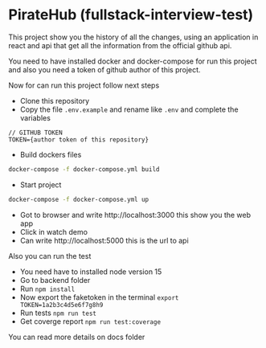 # PirateHub (fullstack-interview-test)

This project show you the history of all the changes, using an application in react and api that get all the information from the official github api.

You need to have installed docker and docker-compose for run this project and also you need a token of github author of this project.

Now for can run this project follow next steps
* Clone this repository
* Copy the file `.env.example` and rename like `.env` and complete the variables
```
// GITHUB TOKEN
TOKEN={author token of this repository}
```
* Build dockers files
```bash
docker-compose -f docker-compose.yml build
```
* Start project
```bash
docker-compose -f docker-compose.yml up
```
* Got to browser and write http://localhost:3000 this show you the web app
* Click in watch demo
* Can write http://localhost:5000 this is the url to api
  
Also you can run the test
* You need have to installed node version 15
* Go to backend folder
* Run `npm install`
* Now export the faketoken in the terminal `export TOKEN=1a2b3c4d5e6f7g8h9` 
* Run tests `npm run test`
* Get coverge report `npm run test:coverage`

You can read more details on docs folder